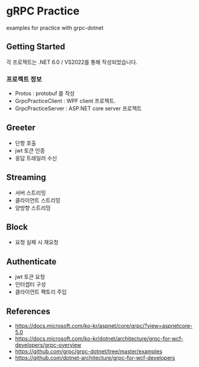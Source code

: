 # gRPC Practice
examples for practice with grpc-dotnet
## Getting Started
각 프로젝트는 .NET 6.0 / VS2022를 통해 작성되었습니다.
### 프로젝트 정보
- Protos : protobuf 를 작성
- GrpcPracticeClient : WPF client 프로젝트. 
- GrpcPracticeServer : ASP.NET core server 프로젝트
## Greeter
- 단항 호출
- jwt 토큰 인증
- 응답 트레일러 수신
## Streaming
- 서버 스트리밍
- 클라이언트 스트리밍
- 양방향 스트리밍

## Block
- 요청 실패 시 재요청 

## Authenticate
- jwt 토큰 요청
- 인터셉터 구성
- 클라이언트 팩토리 주입

## References
- https://docs.microsoft.com/ko-kr/aspnet/core/grpc/?view=aspnetcore-5.0
- https://docs.microsoft.com/ko-kr/dotnet/architecture/grpc-for-wcf-developers/grpc-overview
- https://github.com/grpc/grpc-dotnet/tree/master/examples
- https://github.com/dotnet-architecture/grpc-for-wcf-developers

